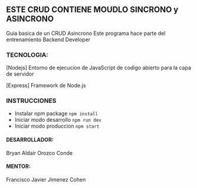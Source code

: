 ## ESTE CRUD CONTIENE MOUDLO SINCRONO y ASINCRONO

Guia basica de un CRUD Asincrono
Este programa hace parte del entrenamiento Backend Developer

### TECNOLOGIA:
[Nodejs] Entorno de ejecucion de JavaScript de codigo abierto para la capa de servidor

[Express] Framework de Node.js

### INSTRUCCIONES
- Instalar npm package ``` npm install ```
- Iniciar modo desarrollo ``` npm run dev ```
- Iniciar modo produccion ``` npm start ```

#### DESARROLLADOR:
Bryan Aldair Orozco Conde

#### MENTOR:
Francisco Javier Jimenez Cohen
